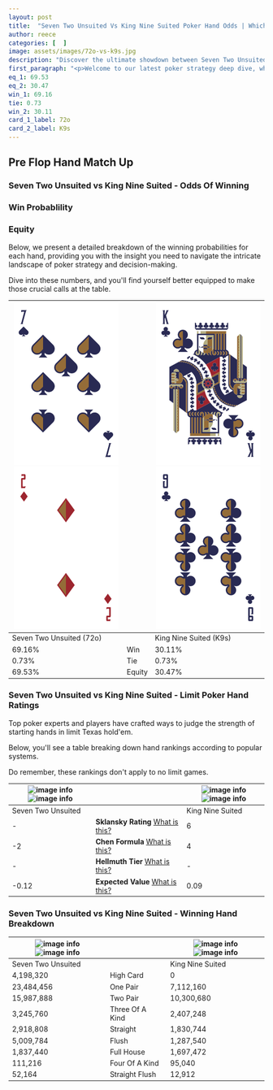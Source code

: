 ```yaml
---
layout: post
title:  "Seven Two Unsuited Vs King Nine Suited Poker Hand Odds | Which Is The Better Hand In Poker? A Complete Guide"
author: reece
categories: [  ]
image: assets/images/72o-vs-k9s.jpg
description: "Discover the ultimate showdown between Seven Two Unsuited and King Nine Suited in poker! Uncover the odds, strategies, and scenarios where one hand triumphs over the other. Get ready to up your poker game with this thrilling analysis."
first_paragraph: "<p>Welcome to our latest poker strategy deep dive, where we're pitting two distinct hands against each other in a high-stakes showdown: Seven Two Unsuited vs King Nine Suited.</p><p>In the dynamic world of poker, every decision counts, and knowing which hand holds the upper hand is key to your success at the table.</p><p>In this article, we'll dissect these two hands, explore the scenarios where one dominates the other, and equip you with the knowledge to make strategic choices that can tip the odds in your favor.</p><p>Get ready to unravel the intriguing dynamics of these poker hands and elevate your game to new heights.</p>"
eq_1: 69.53
eq_2: 30.47
win_1: 69.16
tie: 0.73
win_2: 30.11
card_1_label: 72o
card_2_label: K9s
---
```




[comment]: # (sp0)

## Pre Flop Hand Match Up

<div class="table hand-ratings" markdown="1"> 



### Seven Two Unsuited vs King Nine Suited - Odds Of Winning


  
<div class="row graphs"> 
<div class="col-lg-6">
    <h3>Win Probablility</h3>
    <canvas id="WinChart"></canvas>
</div>
<div class="col-lg-6">
    <h3>Equity</h3>
    <canvas id="EquityChart"></canvas>
</div>
</div>

  Below, we present a detailed breakdown of the winning probabilities for each hand, providing you with the insight you need to navigate the intricate landscape of poker strategy and decision-making. 

Dive into these numbers, and you'll find yourself better equipped to make those crucial calls at the table.


    
| ![image info](assets/images/hand1/7.png) ![image info](assets/images/hand1/2o.png) |  | ![image info](assets/images/hand2/k.png) ![image info](assets/images/hand2/9.png) |
| -------- | -------- | -------- |
| Seven Two Unsuited (72o) |  | King Nine Suited (K9s) |
| 69.16% | Win | 30.11% |
| 0.73% | Tie | 0.73% |
| 69.53% | Equity | 30.47% |




[comment]: # (sp1)



### Seven Two Unsuited vs King Nine Suited - Limit Poker Hand Ratings

Top poker experts and players have crafted ways to judge the strength of starting hands in limit Texas hold'em. 

Below, you'll see a table breaking down hand rankings according to popular systems. 

Do remember, these rankings don't apply to no limit games.


    
| ![image info](https://www.riverpairs.com/assets/images/hand1/7.png) ![image info](https://www.riverpairs.com/assets/images/hand1/2o.png) |  | ![image info](https://www.riverpairs.com/assets/images/hand2/k.png) ![image info](https://www.riverpairs.com/assets/images/hand2/9.png) |
| -------- | -------- | -------- |
| Seven Two Unsuited |  | King Nine Suited |
| - | **Sklansky Rating** [What is this?](/sklansky-rating-explained) | 6 |
| -2 | **Chen Formula** [What is this?](/chen-formula-explained) | 4 |
| - | **Hellmuth Tier** [What is this?](/Hellmuth-tier-explained) | - |
| -0.12 | **Expected Value** [What is this?](/expected-value-explained) | 0.09 |




[comment]: # (sp2)



### Seven Two Unsuited vs King Nine Suited - Winning Hand Breakdown


    
| ![image info](https://www.riverpairs.com/assets/images/hand1/7.png) ![image info](https://www.riverpairs.com/assets/images/hand1/2o.png) |  | ![image info](https://www.riverpairs.com/assets/images/hand2/k.png) ![image info](https://www.riverpairs.com/assets/images/hand2/9.png) |
| -------- | -------- | -------- |
| Seven Two Unsuited |  | King Nine Suited |
| 4,198,320 | High Card | 0 |
| 23,484,456 | One Pair | 7,112,160 |
| 15,987,888 | Two Pair | 10,300,680 |
| 3,245,760 | Three Of A Kind | 2,407,248 |
| 2,918,808 | Straight | 1,830,744 |
| 5,009,784 | Flush | 1,287,540 |
| 1,837,440 | Full House | 1,697,472 |
| 111,216 | Four Of A Kind | 95,040 |
| 52,164 | Straight Flush | 12,912 |




[comment]: # (sp3)



</div>

[comment]: # (sp4)



[comment]: # (sp5)

